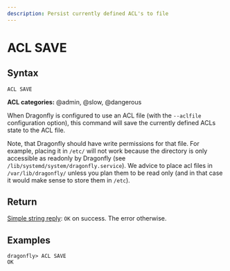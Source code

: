 ```yaml
---
description: Persist currently defined ACL's to file
---
```


# ACL SAVE

## Syntax

    ACL SAVE

**ACL categories:** @admin, @slow, @dangerous

When Dragonfly is configured to use an ACL file (with the `--aclfile` configuration option), this command will save the currently defined ACLs state to the ACL file.

Note, that Dragonfly should have write permissions for that file. For example, placing it in `/etc/` will not work because the directory is only
accessible as readonly by Dragonfly (see `/lib/systemd/system/dragonfly.service`). We advice to place acl files in `/var/lib/dragonfly/` unless
you plan them to be read only (and in that case it would make sense to store them in `/etc`).

## Return

[Simple string reply](https://redis.io/docs/reference/protocol-spec/#simple-strings): `OK` on success.
The error otherwise.

## Examples

```shell
dragonfly> ACL SAVE
OK
```
